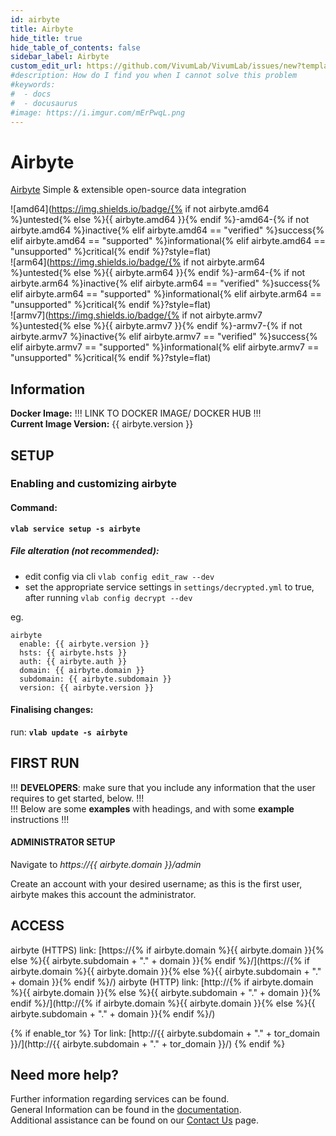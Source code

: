 ```yaml
---
id: airbyte
title: Airbyte
hide_title: true
hide_table_of_contents: false
sidebar_label: Airbyte
custom_edit_url: https://github.com/VivumLab/VivumLab/issues/new?template=documentation.md
#description: How do I find you when I cannot solve this problem
#keywords:
#  - docs
#  - docusaurus
#image: https://i.imgur.com/mErPwqL.png
---
```


# Airbyte

[Airbyte](https://airbyte.io) Simple & extensible open-source data integration

![amd64](https://img.shields.io/badge/{% if not airbyte.amd64 %}untested{% else %}{{ airbyte.amd64 }}{% endif %}-amd64-{% if not airbyte.amd64 %}inactive{% elif airbyte.amd64 == "verified" %}success{% elif airbyte.amd64 == "supported" %}informational{% elif airbyte.amd64 == "unsupported" %}critical{% endif %}?style=flat) <br />
![arm64](https://img.shields.io/badge/{% if not airbyte.arm64 %}untested{% else %}{{ airbyte.arm64 }}{% endif %}-arm64-{% if not airbyte.arm64 %}inactive{% elif airbyte.arm64 == "verified" %}success{% elif airbyte.arm64 == "supported" %}informational{% elif airbyte.arm64 == "unsupported" %}critical{% endif %}?style=flat) <br />
![armv7](https://img.shields.io/badge/{% if not airbyte.armv7 %}untested{% else %}{{ airbyte.armv7 }}{% endif %}-armv7-{% if not airbyte.armv7 %}inactive{% elif airbyte.armv7 == "verified" %}success{% elif airbyte.armv7 == "supported" %}informational{% elif airbyte.armv7 == "unsupported" %}critical{% endif %}?style=flat) <br />

## Information

**Docker Image:** !!! LINK TO DOCKER IMAGE/ DOCKER HUB !!! <br />
**Current Image Version:** {{ airbyte.version }}

## SETUP

### Enabling and customizing airbyte

#### Command:

**`vlab service setup -s airbyte`**

##### File alteration (not recommended):

- edit config via cli `vlab config edit_raw --dev`
- set the appropriate service settings in `settings/decrypted.yml` to true, after running `vlab config decrypt --dev`

eg.
```
airbyte
  enable: {{ airbyte.version }}
  hsts: {{ airbyte.hsts }}
  auth: {{ airbyte.auth }}
  domain: {{ airbyte.domain }}
  subdomain: {{ airbyte.subdomain }}
  version: {{ airbyte.version }}
```

#### Finalising changes:

run: **`vlab update -s airbyte`**

## FIRST RUN

!!! **DEVELOPERS**: make sure that you include any information that the user requires to get started, below. !!! <br />
!!! Below are some **examples** with headings, and with some **example** instructions !!!

#### ADMINISTRATOR SETUP

Navigate to *https://{{ airbyte.domain }}/admin*

Create an account with your desired username; as this is the first user, airbyte makes this account the administrator.

## ACCESS

airbyte (HTTPS) link: [https://{% if airbyte.domain %}{{ airbyte.domain }}{% else %}{{ airbyte.subdomain + "." + domain }}{% endif %}/](https://{% if airbyte.domain %}{{ airbyte.domain }}{% else %}{{ airbyte.subdomain + "." + domain }}{% endif %}/)
airbyte (HTTP) link: [http://{% if airbyte.domain %}{{ airbyte.domain }}{% else %}{{ airbyte.subdomain + "." + domain }}{% endif %}/](http://{% if airbyte.domain %}{{ airbyte.domain }}{% else %}{{ airbyte.subdomain + "." + domain }}{% endif %}/)

{% if enable_tor %}
Tor link: [http://{{ airbyte.subdomain + "." + tor_domain }}/](http://{{ airbyte.subdomain + "." + tor_domain }}/)
{% endif %}

## Need more help?
Further information regarding services can be found. <br />
General Information can be found in the [documentation](https://vivumlab.com/docs). <br />
Additional assistance can be found on our [Contact Us](https://vivumlab.com/docs/contact) page.
